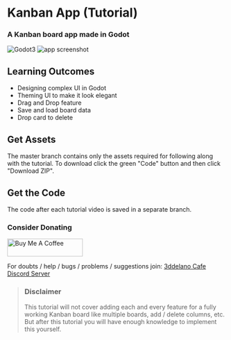 Kanban App (Tutorial)
=========================================
### A Kanban board app made in Godot

<img alt="Godot3" src="https://img.shields.io/badge/-Godot 3.3.x-478CBF?style=for-the-badge&logo=godotengine&logoWidth=20&logoColor=white" />

<img alt="app screenshot" src="https://cdn.discordapp.com/attachments/360062738615107605/898503529923215370/Kanban_Board_xB35FuWb0N.png">

Learning Outcomes
--------------

- Designing complex UI in Godot
- Theming UI to make it look elegant 
- Drag and Drop feature
- Save and load board data
- Drop card to delete


Get Assets
--------------

The master branch contains only the assets  required for following along with the tutorial. To download click the green "Code" button and then click "Download ZIP".


Get the Code
----------

The code after each tutorial video is saved in a separate branch.

### Consider Donating
<a href="https://www.buymeacoffee.com/3ddelano" target="_blank"><img height="41" width="174" src="https://cdn.buymeacoffee.com/buttons/v2/default-red.png" alt="Buy Me A Coffee" width="150" ></a>

For doubts / help / bugs / problems / suggestions join: [3ddelano Cafe Discord Server](https://discord.gg/FZY9TqW)


> ### Disclaimer
> This tutorial will not cover adding each and every feature for a fully working Kanban board like multiple boards, add / delete columns, etc. But after this tutorial you will have enough knowledge to implement this yourself.

